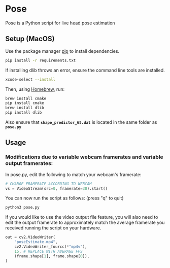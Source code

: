 # Pose

Pose is a Python script for live head pose estimation

## Setup (MacOS)

Use the package manager [pip](https://pip.pypa.io/en/stable/) to install dependencies.

```bash
pip install -r requirements.txt
```

If installing dlib throws an error, ensure the command line tools are installed.
```bash
xcode-select --install
```


Then, using [Homebrew](https://brew.sh/), run:
```bash
brew install cmake
pip install cmake
brew install dlib
pip install dlib
```

Also ensure that **`shape_predictor_68.dat`** is located in the same folder as **`pose.py`**


## Usage

### Modifications due to variable webcam framerates and variable output framerates:

In pose.py, edit the following to match your webcam's framerate:

```python
# CHANGE FRAMERATE ACCORDING TO WEBCAM
vs = VideoStream(src=0, framerate=30).start()
```

You can now run the script as follows: (press "q" to quit)

```bash
python3 pose.py
```

If you would like to use the video output file feature, you will also need to edit the output framerate to approximately match the average framerate you received running the script on your hardware.
```python
out = cv2.VideoWriter(
    "poseEstimate.mp4",
    cv2.VideoWriter_fourcc(*"mp4v"),
    15, # REPLACE WITH AVERAGE FPS
    (frame.shape[1], frame.shape[0]),
)
``` 
